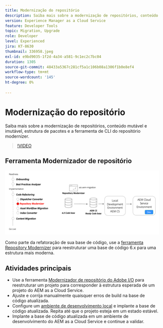 ```yaml
---
title: Modernização do repositório
description: Saiba mais sobre a modernização de repositórios, conteúdo mutável e imutável, estrutura de pacotes e a ferramenta de CLI do repositório modernizer.
version: Experience Manager as a Cloud Service
feature: Developer Tools
topic: Migration, Upgrade
role: Developer
level: Experienced
jira: KT-8630
thumbnail: 336958.jpeg
exl-id: e9bd9035-1f2d-4a34-a581-9c1ec2c7bc04
duration: 1305
source-git-commit: 48433a5367c281cf5a1c106b08a1306f1b0e8ef4
workflow-type: tm+mt
source-wordcount: '145'
ht-degree: 0%

---
```


# Modernização do repositório

Saiba mais sobre a modernização de repositórios, conteúdo mutável e imutável, estrutura de pacotes e a ferramenta de CLI do repositório modernizer.

>[!VIDEO](https://video.tv.adobe.com/v/336958?quality=12&learn=on)

## Ferramenta Modernizador de repositório

![Modernizador de repositório](./assets/repository-modernizer.png)

Como parte da refatoração de sua base de código, use a [ferramenta Repository Modernizer](https://experienceleague.adobe.com/docs/experience-manager-cloud-service/moving/refactoring-tools/repo-modernizer.html) para reestruturar uma base de código 6.x para uma estrutura mais moderna.

## Atividades principais

* Use a ferramenta [Modernizador de repositório do Adobe I/O](https://github.com/adobe/aio-cli-plugin-aem-cloud-service-migration#command-aio-aem-migrationrepository-modernizer) para reestruturar um projeto para corresponder à estrutura esperada de um projeto do AEM as a Cloud Service.
* Ajuste e corrija manualmente quaisquer erros de build na base de código atualizada.
* Configure um [ambiente de desenvolvimento local](https://experienceleague.adobe.com/docs/experience-manager-learn/cloud-service/local-development-environment-set-up/overview.html?lang=pt-BR) e implante a base de código atualizada. Repita até que o projeto esteja em um estado estável.
* Implante a base de código atualizada em um ambiente de desenvolvimento do AEM as a Cloud Service e continue a validar.
